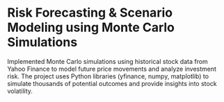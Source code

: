 # Risk Forecasting & Scenario Modeling using Monte Carlo Simulations
Implemented Monte Carlo simulations using historical stock data from Yahoo Finance to model future price movements and analyze investment risk. The project uses Python libraries (yfinance, numpy, matplotlib) to simulate thousands of potential outcomes and provide insights into stock volatility.
